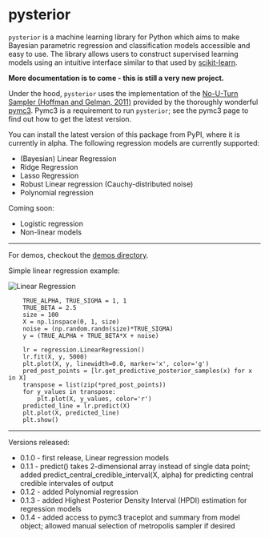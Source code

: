 # pysterior

`pysterior` is a machine learning library for Python which aims to make Bayesian parametric regression and classification models accessible and easy to use. The library allows users to construct supervised learning models using an intuitive interface similar to that used by [scikit-learn](https://github.com/scikit-learn/scikit-learn).

**More documentation is to come - this is still a very new project.**

Under the hood, `pysterior` uses the implementation of the [No-U-Turn Sampler (Hoffman and Gelman, 2011)](http://arxiv.org/abs/1111.4246) provided by the thoroughly wonderful [pymc3](https://github.com/pymc-devs/pymc3). Pymc3 is a requirement to run `pysterior`; see the pymc3 page to find out how to get the latest version.

You can install the latest version of this package from PyPI, where it is currently in alpha. The following regression models are currently supported:
* (Bayesian) Linear Regression
* Ridge Regression
* Lasso Regression
* Robust Linear regression (Cauchy-distributed noise)
* Polynomial regression

Coming soon:
* Logistic regression
* Non-linear models

---------------------------------

For demos, checkout the [demos directory](https://github.com/lmc2179/pysterior/tree/master/pysterior/demo).

Simple linear regression example:

![Linear Regression](https://raw.githubusercontent.com/lmc2179/pysterior/master/pysterior/demo/simple_linear_regression.png)


```
    TRUE_ALPHA, TRUE_SIGMA = 1, 1
    TRUE_BETA = 2.5
    size = 100
    X = np.linspace(0, 1, size)
    noise = (np.random.randn(size)*TRUE_SIGMA)
    y = (TRUE_ALPHA + TRUE_BETA*X + noise)
    
    lr = regression.LinearRegression()
    lr.fit(X, y, 5000)
    plt.plot(X, y, linewidth=0.0, marker='x', color='g')
    pred_post_points = [lr.get_predictive_posterior_samples(x) for x in X]
    transpose = list(zip(*pred_post_points))
    for y_values in transpose:
        plt.plot(X, y_values, color='r')
    predicted_line = lr.predict(X)
    plt.plot(X, predicted_line)
    plt.show()
```

---------------------------------

Versions released:
* 0.1.0 - first release, Linear regression models
* 0.1.1 - predict() takes 2-dimensional array instead of single data point; added predict_central_credible_interval(X, alpha) for predicting central credible intervales of output
* 0.1.2 - added Polynomial regression
* 0.1.3 - added Highest Posterior Density Interval (HPDI) estimation for regression models
* 0.1.4 - added access to pymc3 traceplot and summary from model object; allowed manual selection of metropolis sampler if desired
